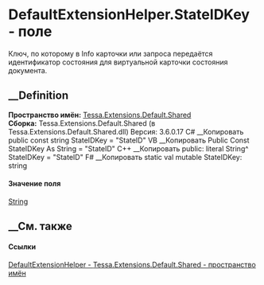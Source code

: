 # DefaultExtensionHelper.StateIDKey - поле
Ключ, по которому в Info карточки или запроса передаётся идентификатор
состояния для виртуальной карточки состояния документа.
## __Definition
 **Пространство имён:**
[Tessa.Extensions.Default.Shared](N_Tessa_Extensions_Default_Shared.htm)  
 **Сборка:** Tessa.Extensions.Default.Shared (в
Tessa.Extensions.Default.Shared.dll) Версия: 3.6.0.17
C# __Копировать
     public const string StateIDKey = "StateID"
VB __Копировать
     Public Const StateIDKey As String = "StateID"
C++ __Копировать
     public:
    literal String^ StateIDKey = "StateID"
F# __Копировать
     static val mutable StateIDKey: string
#### Значение поля
[String](https://learn.microsoft.com/dotnet/api/system.string)
##  __См. также
#### Ссылки
[DefaultExtensionHelper -
](T_Tessa_Extensions_Default_Shared_DefaultExtensionHelper.htm)
[Tessa.Extensions.Default.Shared - пространство
имён](N_Tessa_Extensions_Default_Shared.htm)
